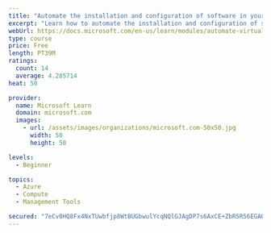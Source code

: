 ```yaml
---
title: "Automate the installation and configuration of software in your Virtual Machines"
excerpt: "Learn how to automate the installation and configuration of software in your Azure Virtual Machines."
webUrl: https://docs.microsoft.com/en-us/learn/modules/automate-virtual-machine-software-installation-configuration/
type: course
price: Free
length: PT39M
ratings:
  count: 14
  average: 4.285714
heat: 50

provider:
  name: Microsoft Learn
  domain: microsoft.com
  images:
    - url: /assets/images/organizations/microsoft.com-50x50.jpg
      width: 50
      height: 50

levels:
  - Beginner

topics:
  - Azure
  - Compute
  - Management Tools

secured: "7eCv0HQ8Fx4NxTUwbfjp8WtBUGbwulYcqNQlGJAgDP7s6AxCE+ZbR5R56EGAQyZmMKVgj9fOTFRiKxOpJ9A6O539olPhaXfkETqaxW1DCIMvjq0OohW1YPGtcLTz/RlRjaOzJCMgNIBcPZL7WhFuDNOFbIkLqm6RTCD0lwWqdQbGVFTGNEynVB1fDAgZWxoHvlypA7zLjVGuk57jTvTmcF/rDGptQX8WFhm7aGh4DYK/3TG5aD0Izz4o9FlfP9dvW6pNZUTPCDn2JItZTjS8GsxLc82Mb1dHmN+VS1DLn93Pgs+D7Dcg9N/A6ez60Y0f3gFnk2VeR2X3fyKIuekLgqeHE9Wc9BRHYMYkNk44MOrtRXOlRu4q6mlM5q7sGhC4sALORRvQtlCDk4Xk/Fpaxz4tQ/7D7E3znLSTSMMwWLw=;/gN2xYDdEU3Jm8VNDyXzMw=="
---
```


